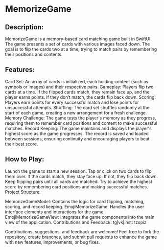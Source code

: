 # MemorizeGame

## Description:

MemorizeGame is a memory-based card matching game built in SwiftUI. The game presents a set of cards with various images faced down. The goal is to flip the cards two at a time, trying to match pairs by remembering their positions and contents.

## Features:

Card Set: An array of cards is initialized, each holding content (such as symbols or images) and their respective pairs.
Gameplay: Players flip two cards at a time. If the flipped cards match, they remain face up, and the player earns points. If they don’t match, the cards flip back down.
Scoring: Players earn points for every successful match and lose points for unsuccessful attempts.
Shuffling: The card set shuffles randomly at the start of each game, creating a new arrangement for a fresh challenge.
Memory Challenge: The game tests the player's memory as they progress, requiring them to remember card positions and content to make successful matches.
Record Keeping: The game maintains and displays the player's highest score as the game progresses. The record is saved and loaded between sessions, ensuring continuity and encouraging players to beat their best score.

## How to Play:

Launch the game to start a new session.
Tap or click on two cards to flip them over.
If the cards match, they stay face up. If not, they flip back down.
Keep flipping pairs until all cards are matched.
Try to achieve the highest score by remembering card positions and making successful matches.
Project Structure:

MemorizeGameModel: Contains the logic for card flipping, matching, scoring, and record keeping.
EmojiMemorizeGame: Handles the user interface elements and interactions for the game.
EmojiMemorizeGameView: Integrates the game components into the main view of the application.
Contributions and Feedback: tg|vk|inst: tzopiz

Contributions, suggestions, and feedback are welcome! Feel free to fork the repository, create branches, and submit pull requests to enhance the game with new features, improvements, or bug fixes.
